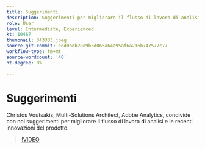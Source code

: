 ```yaml
---
title: Suggerimenti
description: Suggerimenti per migliorare il flusso di lavoro di analisi ed evidenziare le recenti innovazioni all’interno del prodotto.
role: User
level: Intermediate, Experienced
kt: 10467
thumbnail: 343333.jpeg
source-git-commit: edd0bdb28a9b3d065a64a95af6a216b747577c77
workflow-type: tm+mt
source-wordcount: '40'
ht-degree: 0%

---
```


# Suggerimenti

Christos Voutsakis, Multi-Solutions Architect, Adobe Analytics, condivide con noi suggerimenti per migliorare il flusso di lavoro di analisi e le recenti innovazioni del prodotto.

>[!VIDEO](https://video.tv.adobe.com/v/343333/?quality=12&learn=on)
